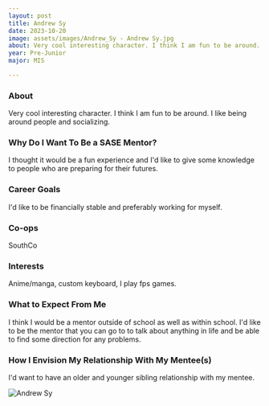 ```yaml
---
layout: post
title: Andrew Sy 
date: 2023-10-20
image: assets/images/Andrew_Sy - Andrew Sy.jpg
about: Very cool interesting character. I think I am fun to be around. I like being around people and socializing. 
year: Pre-Junior
major: MIS

---
```


### About

Very cool interesting character. I think I am fun to be around. I like being around people and socializing. 

### Why Do I Want To Be a SASE Mentor?

I thought it would be a fun experience and I'd like to give some knowledge to people who are preparing for their futures. 

### Career Goals

I'd like to be financially stable and preferably working for myself. 

### Co-ops

SouthCo 

### Interests

Anime/manga, custom keyboard, I play fps games. 

### What to Expect From Me

I think I would be a mentor outside of school as well as within school. I'd like to be the mentor that you can go to to talk about anything in life and be able to find some direction for any problems. 

### How I Envision My Relationship With My Mentee(s) 

I'd want to have an older and younger sibling relationship with my mentee.

<div class="text-center my-5">
    <img src="https://sase-drexel.github.io/mentorship-2023/assets/images/Andrew_Sy - Andrew Sy.jpg" alt="Andrew Sy" class="rounded post-img" />
</div>
